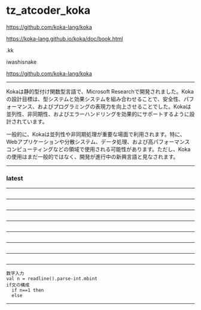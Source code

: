 # tz_atcoder_koka

https://github.com/koka-lang/koka

https://koka-lang.github.io/koka/doc/book.html

.kk

iwashisnake

https://github.com/koka-lang/koka


---

Kokaは静的型付け関数型言語で、Microsoft Researchで開発されました。Kokaの設計目標は、型システムと効果システムを組み合わせることで、安全性、パフォーマンス、およびプログラミングの表現力を向上させることでした。Kokaは並列性、非同期性、およびエラーハンドリングを効果的にサポートするように設計されています。

一般的に、Kokaは並列性や非同期処理が重要な場面で利用されます。特に、Webアプリケーションや分散システム、データ処理、および高パフォーマンスコンピューティングなどの領域で使用される可能性があります。ただし、Kokaの使用はまだ一般的ではなく、開発が進行中の新興言語と見なされます。

---

### latest

---
```

```
---
```

```
---
```

```
---
```

```
---
```

```
---
```

```
---
```

```
---
```
数字入力
val n = readline().parse-int.mbint
if文の構成
  if n==1 then
  else
```
---

